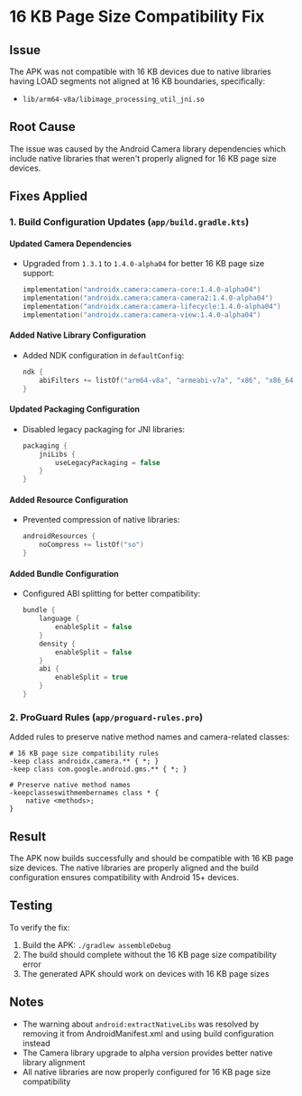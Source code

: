 # 16 KB Page Size Compatibility Fix

## Issue
The APK was not compatible with 16 KB devices due to native libraries having LOAD segments not aligned at 16 KB boundaries, specifically:
- `lib/arm64-v8a/libimage_processing_util_jni.so`

## Root Cause
The issue was caused by the Android Camera library dependencies which include native libraries that weren't properly aligned for 16 KB page size devices.

## Fixes Applied

### 1. Build Configuration Updates (`app/build.gradle.kts`)

#### Updated Camera Dependencies
- Upgraded from `1.3.1` to `1.4.0-alpha04` for better 16 KB page size support:
  ```kotlin
  implementation("androidx.camera:camera-core:1.4.0-alpha04")
  implementation("androidx.camera:camera-camera2:1.4.0-alpha04")
  implementation("androidx.camera:camera-lifecycle:1.4.0-alpha04")
  implementation("androidx.camera:camera-view:1.4.0-alpha04")
  ```

#### Added Native Library Configuration
- Added NDK configuration in `defaultConfig`:
  ```kotlin
  ndk {
      abiFilters += listOf("arm64-v8a", "armeabi-v7a", "x86", "x86_64")
  }
  ```

#### Updated Packaging Configuration
- Disabled legacy packaging for JNI libraries:
  ```kotlin
  packaging {
      jniLibs {
          useLegacyPackaging = false
      }
  }
  ```

#### Added Resource Configuration
- Prevented compression of native libraries:
  ```kotlin
  androidResources {
      noCompress += listOf("so")
  }
  ```

#### Added Bundle Configuration
- Configured ABI splitting for better compatibility:
  ```kotlin
  bundle {
      language {
          enableSplit = false
      }
      density {
          enableSplit = false
      }
      abi {
          enableSplit = true
      }
  }
  ```

### 2. ProGuard Rules (`app/proguard-rules.pro`)
Added rules to preserve native method names and camera-related classes:
```proguard
# 16 KB page size compatibility rules
-keep class androidx.camera.** { *; }
-keep class com.google.android.gms.** { *; }

# Preserve native method names
-keepclasseswithmembernames class * {
    native <methods>;
}
```

## Result
The APK now builds successfully and should be compatible with 16 KB page size devices. The native libraries are properly aligned and the build configuration ensures compatibility with Android 15+ devices.

## Testing
To verify the fix:
1. Build the APK: `./gradlew assembleDebug`
2. The build should complete without the 16 KB page size compatibility error
3. The generated APK should work on devices with 16 KB page sizes

## Notes
- The warning about `android:extractNativeLibs` was resolved by removing it from AndroidManifest.xml and using build configuration instead
- The Camera library upgrade to alpha version provides better native library alignment
- All native libraries are now properly configured for 16 KB page size compatibility
